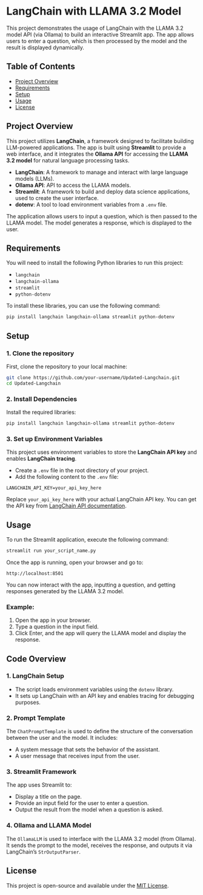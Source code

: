 # LangChain  with LLAMA 3.2 Model 

This project demonstrates the usage of LangChain with the LLAMA 3.2 model API (via Ollama) to build an interactive Streamlit app. The app allows users to enter a question, which is then processed by the model and the result is displayed dynamically.

## Table of Contents
- [Project Overview](#project-overview)
- [Requirements](#requirements)
- [Setup](#setup)
- [Usage](#usage)
- [License](#license)

## Project Overview

This project utilizes **LangChain**, a framework designed to facilitate building LLM-powered applications. The app is built using **Streamlit** to provide a web interface, and it integrates the **Ollama API** for accessing the **LLAMA 3.2 model** for natural language processing tasks.

- **LangChain**: A framework to manage and interact with large language models (LLMs).
- **Ollama API**: API to access the LLAMA models.
- **Streamlit**: A framework to build and deploy data science applications, used to create the user interface.
- **dotenv**: A tool to load environment variables from a `.env` file.

The application allows users to input a question, which is then passed to the LLAMA model. The model generates a response, which is displayed to the user.

## Requirements

You will need to install the following Python libraries to run this project:

- `langchain`
- `langchain-ollama`
- `streamlit`
- `python-dotenv`

To install these libraries, you can use the following command:

```bash
pip install langchain langchain-ollama streamlit python-dotenv
```

## Setup

### 1. Clone the repository

First, clone the repository to your local machine:

```bash
git clone https://github.com/your-username/Updated-Langchain.git
cd Updated-Langchain
```

### 2. Install Dependencies

Install the required libraries:

```bash
pip install langchain langchain-ollama streamlit python-dotenv
```

### 3. Set up Environment Variables

This project uses environment variables to store the **LangChain API key** and enables **LangChain tracing**.

- Create a `.env` file in the root directory of your project.
- Add the following content to the `.env` file:

```env
LANGCHAIN_API_KEY=your_api_key_here
```

Replace `your_api_key_here` with your actual LangChain API key. You can get the API key from [LangChain API documentation](https://langchain.com/).

## Usage

To run the Streamlit application, execute the following command:

```bash
streamlit run your_script_name.py
```

Once the app is running, open your browser and go to:

```
http://localhost:8501
```

You can now interact with the app, inputting a question, and getting responses generated by the LLAMA 3.2 model.

### Example:

1. Open the app in your browser.
2. Type a question in the input field.
3. Click Enter, and the app will query the LLAMA model and display the response.

## Code Overview

### 1. **LangChain Setup**

- The script loads environment variables using the `dotenv` library.
- It sets up LangChain with an API key and enables tracing for debugging purposes.

### 2. **Prompt Template**

The `ChatPromptTemplate` is used to define the structure of the conversation between the user and the model. It includes:
- A system message that sets the behavior of the assistant.
- A user message that receives input from the user.

### 3. **Streamlit Framework**

The app uses Streamlit to:
- Display a title on the page.
- Provide an input field for the user to enter a question.
- Output the result from the model when a question is asked.

### 4. **Ollama and LLAMA Model**

The `OllamaLLM` is used to interface with the LLAMA 3.2 model (from Ollama). It sends the prompt to the model, receives the response, and outputs it via LangChain’s `StrOutputParser`.

## License

This project is open-source and available under the [MIT License](LICENSE).
